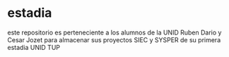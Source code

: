 # estadia
este repositorio es perteneciente a los alumnos de la UNID Ruben Dario y Cesar Jozet para almacenar sus proyectos SIEC y SYSPER de su primera estadia UNID TUP
